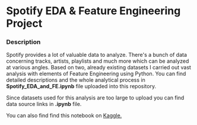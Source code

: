 # Spotify EDA & Feature Engineering Project

### Description
Spotify provides a lot of valuable data to analyze. There's a bunch of data concerning tracks, artists, playlists and much more which can be analyzed at various angles. Based on two, already existing datasets I carried out vast analysis with elements of Feature Engineering using Python. You can find detailed descriptions and the whole analytical process in **Spotify_EDA_and_FE.ipynb** file uploaded into this repository.

Since datasets used for this analysis are too large to upload you can find data source links in **.ipynb** file.

You can also find find this notebook on <a href="https://www.kaggle.com/muskagap/spotify-eda-feature-engineering-merged-datasets">Kaggle.</a>

